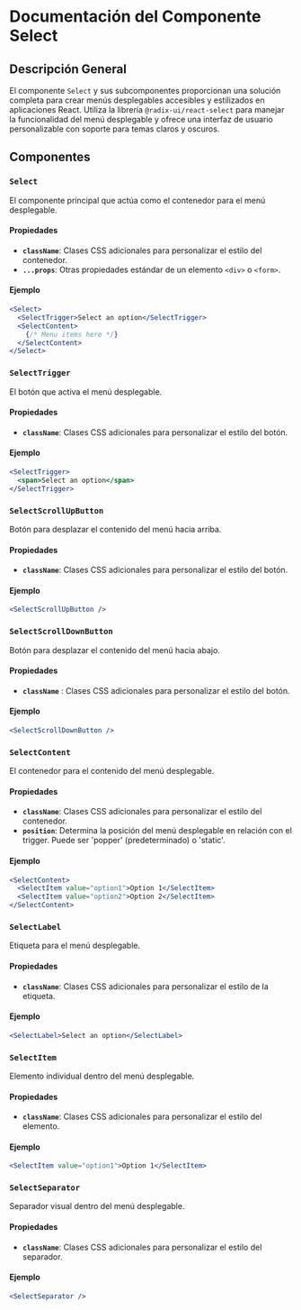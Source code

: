 # Documentación del Componente Select

## Descripción General

El componente `Select` y sus subcomponentes proporcionan una solución completa para crear menús desplegables accesibles y estilizados en aplicaciones React. Utiliza la librería `@radix-ui/react-select` para manejar la funcionalidad del menú desplegable y ofrece una interfaz de usuario personalizable con soporte para temas claros y oscuros.

## Componentes

### `Select`

El componente principal que actúa como el contenedor para el menú desplegable.

#### Propiedades

- **`className`**: Clases CSS adicionales para personalizar el estilo del contenedor.
- **`...props`**: Otras propiedades estándar de un elemento `<div>` o `<form>`.

#### Ejemplo

```jsx
<Select>
  <SelectTrigger>Select an option</SelectTrigger>
  <SelectContent>
    {/* Menu items here */}
  </SelectContent>
</Select>
```

### `SelectTrigger`

El botón que activa el menú desplegable.

#### Propiedades

- **`className`**: Clases CSS adicionales para personalizar el estilo del botón.

#### Ejemplo
```jsx
<SelectTrigger>
  <span>Select an option</span>
</SelectTrigger>
```

### `SelectScrollUpButton`

Botón para desplazar el contenido del menú hacia arriba.

#### Propiedades

- **`className`**: Clases CSS adicionales para personalizar el estilo del botón.

#### Ejemplo
```jsx
<SelectScrollUpButton />
```

### `SelectScrollDownButton`

Botón para desplazar el contenido del menú hacia abajo.

#### Propiedades

- **`className`** : Clases CSS adicionales para personalizar el estilo del botón.

#### Ejemplo
```jsx
<SelectScrollDownButton />
```

### `SelectContent`

El contenedor para el contenido del menú desplegable.

#### Propiedades

- **`className`**: Clases CSS adicionales para personalizar el estilo del contenedor.
- **`position`**: Determina la posición del menú desplegable en relación con el trigger. Puede ser 'popper' (predeterminado) o 'static'.

#### Ejemplo
```jsx
<SelectContent>
  <SelectItem value="option1">Option 1</SelectItem>
  <SelectItem value="option2">Option 2</SelectItem>
</SelectContent>
```

### `SelectLabel`

Etiqueta para el menú desplegable.

#### Propiedades

- **`className`**: Clases CSS adicionales para personalizar el estilo de la etiqueta.

#### Ejemplo
```jsx
<SelectLabel>Select an option</SelectLabel>
```

### `SelectItem`
Elemento individual dentro del menú desplegable.

#### Propiedades

- **`className`**: Clases CSS adicionales para personalizar el estilo del elemento.

#### Ejemplo

```jsx
<SelectItem value="option1">Option 1</SelectItem>
```

### `SelectSeparator`

Separador visual dentro del menú desplegable.

#### Propiedades

- **`className`**: Clases CSS adicionales para personalizar el estilo del separador.

#### Ejemplo
```jsx
<SelectSeparator />
```